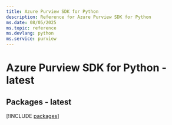 ```yaml
---
title: Azure Purview SDK for Python
description: Reference for Azure Purview SDK for Python
ms.date: 08/05/2025
ms.topic: reference
ms.devlang: python
ms.service: purview
---
```

# Azure Purview SDK for Python - latest
## Packages - latest
[!INCLUDE [packages](purview-index.md)]